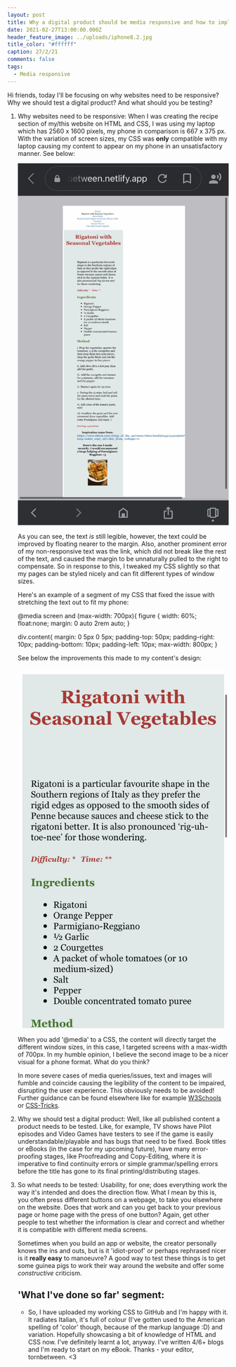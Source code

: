 ```yaml
---
layout: post
title: Why a digital product should be media responsive and how to implement this
date: 2021-02-27T13:00:00.000Z
header_feature_image: ../uploads/iphone8.2.jpg
title_color: "#ffffff"
caption: 27/2/21
comments: false
tags:
  - Media responsive
---
```

Hi friends, today I'll be focusing on why websites need to be responsive? Why we should test a digital product? And what should you be testing?

1. Why websites need to be responsive: When I was creating the recipe section of my/this website on HTML and CSS, I was using my laptop which has 2560 x 1600 pixels, my phone in comparison is 667 x 375 px. With the variation of screen sizes, my CSS was **only** compatible with my laptop causing my content to appear on my phone in an unsatisfactory manner. See below:

   ![Zoomed out phone screenshot of recipe webpage with bad media responsiveness](../uploads/iphone8.1.jpg "Example of bad media responsiveness")

   As you can see, the text *is* still legible, however, the text could be improved by floating nearer to the margin. Also, another prominent error of my non-responsive text was the link, which did not break like the rest of the text, and caused the margin to be unnaturally pulled to the right to compensate. So in response to this, I tweaked my CSS slightly so that my pages can be styled nicely and can fit different types of window sizes. 

   Here's an example of a segment of my CSS that fixed the issue with stretching the text out to fit my phone:

   @media screen and (max-width: 700px){
     figure {
      width: 60%;
       float:none;
       margin: 0 auto 2rem auto;
     }

     div.content{
     margin: 0 5px 0 5px;
     padding-top: 50px;
     padding-right: 10px;
     padding-bottom: 10px;
     padding-left: 10px;
     max-width: 800px;
   }

   See below the improvements this made to my content's design:

   ![Better version of media responsiveness for my recipe pages](../uploads/iphone8.2.jpg "Better visual of media responsive display")

   When you add '@media' to a CSS, the content will directly target the different window sizes, in this case, I targeted screens with a max-width of 700px. In my humble opinion, I believe the second image to be a nicer visual for a phone format. What do you think?  

   In more severe cases of media queries/issues, text and images will fumble and coincide causing the legibility of the content to be impaired, disrupting the user experience. This obviously needs to be avoided! Further guidance can be found elsewhere like for example [W3Schools](https://www.w3schools.com/) or [CSS-Tricks](https://css-tricks.com/).
2. Why we should test a digital product: Well, like all published content a product needs to be tested. Like, for example, TV shows have Pilot episodes and Video Games have testers to see if the game is easily understandable/playable and has bugs that need to be fixed. Book titles or eBooks (in the case for my upcoming future), have many error-proofing stages, like Proofreading and Copy-Editing, where it is imperative to find continuity errors or simple grammar/spelling errors before the title has gone to its final printing/distributing stages. 
3. So what needs to be tested: Usability, for one; does everything work the way it's intended and does the direction flow. What I mean by this is, you often press different buttons on a webpage, to take you elsewhere on the website. Does that work and can you get back to your previous page or home page with the press of one button? Again, get other people to test whether the information is clear and correct and whether it is compatible with different media screens. 

   Sometimes when you build an app or website, the creator personally knows the ins and outs, but is it 'idiot-proof' or perhaps rephrased nicer is it **really easy** to manoeuvre? A good way to test these things is to get some guinea pigs to work their way around the website and offer some *constructive* criticism. 

   ## 'What I've done so far' segment:

   * So, I have uploaded my working CSS to GitHub and I'm happy with it. It radiates Italian, it's full of colour (I've gotten used to the American spelling of 'color' though, because of the markup language :D) and variation. Hopefully showcasing a bit of knowledge of HTML and CSS now. I've definitely learnt a lot, anyway. I've written 4/6+ blogs and I'm ready to start on my eBook. Thanks - your editor, tornbetween. <3